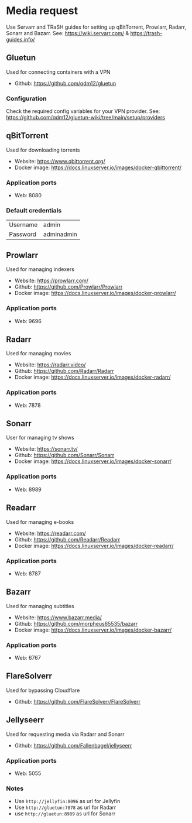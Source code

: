 # Media request

Use Servarr and TRaSH guides for setting up qBitTorrent, Prowlarr, Radarr, Sonarr and Bazarr. See: https://wiki.servarr.com/ & https://trash-guides.info/

## Gluetun

Used for connecting containers with a VPN

- Github: https://github.com/qdm12/gluetun

### Configuration

Check the required config variables for your VPN provider. See: https://github.com/qdm12/gluetun-wiki/tree/main/setup/providers

## qBitTorrent

Used for downloading torrents

- Website: https://www.qbittorrent.org/
- Docker image: https://docs.linuxserver.io/images/docker-qbittorrent/

### Application ports

- Web: 8080

### Default credentials

|          |            |
|----------|------------|
| Username | admin      |
| Password | adminadmin |

## Prowlarr

Used for managing indexers

- Website: https://prowlarr.com/
- Github: https://github.com/Prowlarr/Prowlarr
- Docker image: https://docs.linuxserver.io/images/docker-prowlarr/

### Application ports

- Web: 9696

## Radarr

Used for managing movies

- Website: https://radarr.video/
- Github: https://github.com/Radarr/Radarr
- Docker image: https://docs.linuxserver.io/images/docker-radarr/

### Application ports

- Web: 7878

## Sonarr

User for managing tv shows

- Website: https://sonarr.tv/
- Github: https://github.com/Sonarr/Sonarr
- Docker image: https://docs.linuxserver.io/images/docker-sonarr/

### Application ports

- Web: 8989

## Readarr

Used for managing e-books

- Website: https://readarr.com/
- Github: https://github.com/Readarr/Readarr
- Docker image: https://docs.linuxserver.io/images/docker-readarr/

### Application ports

- Web: 8787

## Bazarr

Used for managing subtitles

- Website: https://www.bazarr.media/
- Github: https://github.com/morpheus65535/bazarr
- Docker image: https://docs.linuxserver.io/images/docker-bazarr/

### Application ports

- Web: 6767

## FlareSolverr

Used for bypassing Cloudflare

- Github: https://github.com/FlareSolverr/FlareSolverr

## Jellyseerr

Used for requesting media via Radarr and Sonarr

- Github: https://github.com/Fallenbagel/jellyseerr

### Application ports

- Web: 5055

### Notes

- Use `http://jellyfin:8096` as url for Jellyfin
- Use `http://gluetun:7878` as url for Radarr
- use `http://gluetun:8989` as url for Sonarr